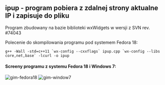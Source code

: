 ipup - program pobiera z zdalnej strony aktualne IP i zapisuje do pliku
-------------------------------------

Program zbudowany na bazie biblioteki wxWidgets w wersji z SVN rev. #74043

Polecenie do skompilowania programu pod systemem Fedora 18:

    g++ -Wall -std=c++11 `wx-config --cxxflags` ipup.cpp `wx-config --libs core,net,base` -lcurl -o ipup

#### Screeny programu z systemu Fedora 18 i Windows 7:

![gim-fedora18](https://dl.dropboxusercontent.com/sh/kitbmes32iwm7f8/W2yGBywspZ/ipup-fedora18.png) ![gim-window7](https://dl.dropboxusercontent.com/sh/kitbmes32iwm7f8/oLk1TsYGov/ipup-windows7.png)
